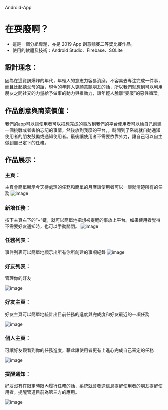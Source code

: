 Android-App
# 在耍廢啊？
- 這是一個分組專題，亦是 2019 App 創意競賽二等獎比賽作品。
- 使用的軟體及技術：Android Studio、Firebase、SQLite
## 設計理念：
因為在這資訊爆炸的年代，年輕人的意志力容易消磨，不容易去專注完成一件事，而且比起聽父母的話，現今的年輕人更願意聽朋友的話，所以我們就想到可以利用朋友之間社交的力量給予做事的動力與推動力，讓年輕人脫離“耍廢”的惡性循環。
## 作品創意與商業價值：
我們的app可以讓使用者可以把想完成的事放到我們的平台使用者可以給自己創建一個挑戰或者害怕忘記的事情，然後放到我麼的平台，，時間到了系統就自動通知使用者的朋友鼓勵或通知使用者。最後讓使用者不需要依靠外力，讓自己可以自主做到自己定下的任務。

## 作品展示：
### 主頁：
主頁會簡單顯示今天待處理的任務和簡單的月曆讓使用者可以一眼就清楚所有的任務
![image](https://github.com/pptl/adPJ/blob/master/01.jpg)

### 新增任務：
按下主頁右下的“+”鍵，就可以簡單地把想被提醒的事放上平台。如果使用者覺得不需要好友通知時，也可以手動關閉。
![image](https://github.com/pptl/adPJ/blob/master/02.jpg)

### 任務列表：
事件列表可以簡單地顯示出所有你所創建的事項紀錄
![image](https://github.com/pptl/adPJ/blob/master/03.jpg)

### 好友列表：
管理你的好友

![image](https://github.com/pptl/adPJ/blob/master/04.jpg)

### 好友主頁：
好友主頁可以簡單地統計出目前任務的進度與完成度和好友最近的一項任務

![image](https://github.com/pptl/adPJ/blob/master/05.jpg)

### 個人主頁：
可讓好友觀看到你的任務進度，藉此讓使用者更有上進心完成自己審定的任務

![image](https://github.com/pptl/adPJ/blob/master/06.jpg)

### 提醒通知：
好友沒有在限定時限內履行任務的話，系統就會發送信息提醒使用者的朋友提醒使用者。提醒管道目前為第三方的應用。

![image](https://github.com/pptl/adPJ/blob/master/07.jpg)

